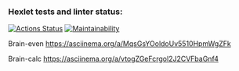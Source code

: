 ### Hexlet tests and linter status:

[![Actions Status](https://github.com/Irina0110/frontend-project-44/actions/workflows/hexlet-check.yml/badge.svg)](https://github.com/Irina0110/frontend-project-44/actions)
[![Maintainability](https://api.codeclimate.com/v1/badges/b6d7f02d9cac3c3f99e0/maintainability)](https://codeclimate.com/github/Irina0110/frontend-project-44/maintainability)

Brain-even  https://asciinema.org/a/MqsGsYOoldoUv5510HpmWgZFk

Brain-calc  https://asciinema.org/a/vtogZGeFcrgol2J2CVFbaGnf4
